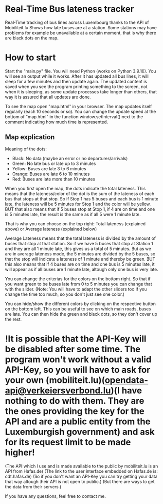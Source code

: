 # Real-Time Bus lateness tracker
Real-Time tracking of bus lines across Luxembourg thanks to the API of Mobiliteit.lu
Shows how late buses are at a station.
Some stations may have problems for example be unavailable at a certain moment, that is why there are black dots on the map.

# How to start
Start the "main.py" file. You will need Python (works on Python 3.9.10).
You will see an output while it works.
After it has updated all bus lines, it will sleep for a few minutes and then update again.
The updated content is saved when you see the program printing something to the screen, not when it is sleeping, as some update processes take longer than others, that way it is assured that all updates are done.

To see the map open "map.html" in your browser.
The map updates itself regularly (each 10 seconds or so). You can change the update speed at the bottom of "map.html" in the function window.setInterval() next to the comment indicating how much time is represented.


## Map explication
Meaning of the dots:
  - Black: No data (maybe an error or no departures/arrivals)
  - Green: No late bus or late up to 3 minutes
  - Yellow: Buses are late 3 to 6 minutes
  - Orange: Buses are late 6 to 10 minutes
  - Red: Buses are late more than 10 minutes

When you first open the map, the dots indicate the total lateness.
This means that the lateness/color of the dot is the sum of the lateness of each bus that stops at that stop.
So if Stop 1 has 5 buses and each bus is 1 minute late, the lateness will be 5 minutes for Stop 1 and the color will be yellow.
BUT that also means that if 5 buses stop at Stop 1, if 4 are on time and one is 5 minutes late, the result is the same as if all 5 were 1 minute late.

That is why you can choose on the top right: Total lateness (explained above) or Average lateness (explained below)

Average Lateness means that the total lateness is divided by the amount of buses that stop at that station.
So if we have 5 buses that stop at Station 1 and they are all 1 minute late, this gives us a total of 5 minutes.
But as we are in average lateness mode, the 5 minutes are divided by the 5 buses, so that the stop will indicate a lateness of 1 minute and thereby be green.
BUT this also means that if 4 buses are on time and one bus is 5 minutes late, it will appear as if all buses are 1 minute late, altough only one bus is very late.

You can change the criterias for the colors on the bottom right.
So that if you want green to be buses late from 0 to 5 minutes you can change that with the slider.
(Note: You will have to adapt the other sliders too if you change the time too much, so you don't just see one color.)

You can hide/show the different colors by clicking on the respective button on the bottom left.
This can be useful to see on which main roads, buses are late. You can then hide the green and black dots, so they don't cover up the rest.


# !It is possible that the API-Key will be disabled after some time. The program won't work without a valid API-Key, so you will have to ask for your own (mobiliteit.lu)(opendata-api@verkeiersverbond.lu)(I have nothing to do with them. They are the ones providing the key for the API and are a public entity from the Luxemburgish government) and ask for its request limit to be made higher!

(The API which I use and is made available to the public by mobiliteit.lu is an API from Hafas.de)
(The link to the user interface embedded on Hafas.de is: cdt.hafas.de)
(So if you don't want an API-Key you can try getting your data that way altough their API is not open to public.)
(But there are ways to get the data from their servers.)


If you have any questions, feel free to contact me.
